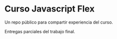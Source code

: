 # Curso Javascript Flex

Un repo público para compartir experiencia del curso.

Entregas parciales del trabajo final.
